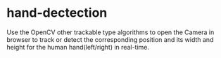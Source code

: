 # hand-dectection
Use the OpenCV other trackable type algorithms to open the Camera in browser to track or detect the corresponding position and its width and height for the human hand(left/right) 
in real-time.
